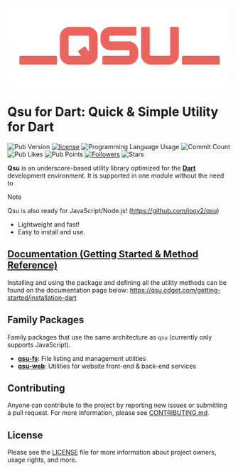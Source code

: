 ![logo](https://raw.githubusercontent.com/jooy2/qsu-dart/main/.github/resources/logo.webp)

# Qsu for Dart: Quick & Simple Utility for Dart

![Pub Version](https://img.shields.io/pub/v/qsu) [![license](https://img.shields.io/badge/license-MIT-blue.svg)](https://github.com/jooy2/qsu-dart/blob/main/LICENSE) ![Programming Language Usage](https://img.shields.io/github/languages/top/jooy2/qsu-dart) ![Commit Count](https://img.shields.io/github/commit-activity/y/jooy2/qsu-dart) ![Pub Likes](https://img.shields.io/pub/likes/qsu) ![Pub Points](https://img.shields.io/pub/points/qsu) [![Followers](https://img.shields.io/github/followers/jooy2?style=social)](https://github.com/jooy2) ![Stars](https://img.shields.io/github/stars/jooy2/qsu-dart?style=social)

**Qsu** is an underscore-based utility library optimized for the **[Dart](https://dart.dev)** development environment.
It is supported in one module without the need to

> [!NOTE]
>
> Qsu is also ready for JavaScript/Node.js! (https://github.com/jooy2/qsu)

- Lightweight and fast!
- Easy to install and use.

## [Documentation (Getting Started & Method Reference)](https://qsu.cdget.com/getting-started/installation-dart)

Installing and using the package and defining all the utility methods can be found on the documentation page
below: https://qsu.cdget.com/getting-started/installation-dart

## Family Packages

Family packages that use the same architecture as `qsu` (currently only supports JavaScript).

- **[qsu-fs](https://github.com/jooy2/qsu-fs)**: File listing and management utilities
- **[qsu-web](https://github.com/jooy2/qsu-web)**: Utilities for website front-end & back-end services

## Contributing

Anyone can contribute to the project by reporting new issues or submitting a pull request. For more information, please
see [CONTRIBUTING.md](CONTRIBUTING.md).

## License

Please see the [LICENSE](LICENSE) file for more information about project owners, usage rights, and more.

